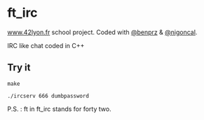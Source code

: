 # ft_irc

www.42lyon.fr school project. Coded with [@benprz](https://github.com/benprz) & [@nigoncal](https://github.com/nigoncal).

IRC like chat coded in C++

## Try it
```
make
```
```
./ircserv 666 dumbpassword
```

P.S. : ft in ft_irc stands for forty two.
